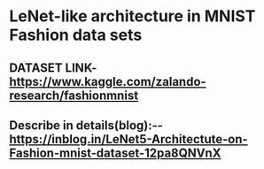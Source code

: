 # LeNet-like architecture in MNIST Fashion data sets
## DATASET LINK- https://www.kaggle.com/zalando-research/fashionmnist
## Describe in details(blog):--https://inblog.in/LeNet5-Architectute-on-Fashion-mnist-dataset-12pa8QNVnX
